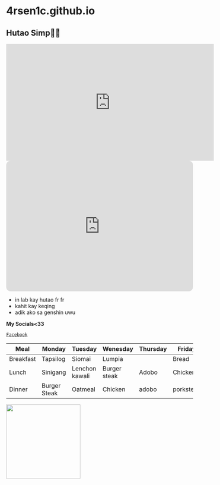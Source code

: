 # 4rsen1c.github.io

## Hutao Simp🥰🥰


<iframe width="560" height="315" src="https://www.youtube.com/embed/tzGmZKQIZZE" title="YouTube video player" frameborder="0" allow="accelerometer; autoplay; clipboard-write; encrypted-media; gyroscope; picture-in-picture; web-share" allowfullscreen></iframe>

<iframe style="border-radius:12px" src="https://open.spotify.com/embed/playlist/37i9dQZF1DWWY64wDtewQt?utm_source=generator&theme=0" width="100%" height="352" frameBorder="0" allowfullscreen="" allow="autoplay; clipboard-write; encrypted-media; fullscreen; picture-in-picture" loading="lazy"></iframe>


- in lab kay hutao fr fr
- kahit kay keqing 
- adik ako sa genshin uwu

**My Socials<33**

[`Facebook`](https://www.facebook.com/jedilanco)


| Meal| Monday | Tuesday | Wenesday | Thursday | Friday |
|-----|--------|---------|----------|----------|--------|
|Breakfast|Tapsilog|Siomai|Lumpia|     |Bread|
|Lunch|Sinigang|Lenchon kawali| Burger steak|Adobo|Chicken|
|Dinner|Burger Steak|Oatmeal|Chicken|adobo|porksteak|





<img src="https://pin.it/4ZAQszU" width="200" height="" />
